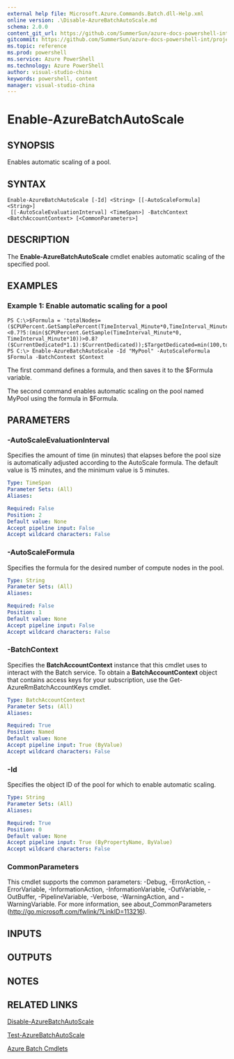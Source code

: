 ```yaml
---
external help file: Microsoft.Azure.Commands.Batch.dll-Help.xml
online version: .\Disable-AzureBatchAutoScale.md
schema: 2.0.0
content_git_url: https://github.com/SummerSun/azure-docs-powershell-int/projects/azure-docs-powershell-int/azureps-cmdlets-docs/ResourceManager/AzureRM.Batch/v2.0/CmdletMDs/Enable-AzureBatchAutoScale.md
gitcommit: https://github.com/SummerSun/azure-docs-powershell-int/projects/azure-docs-powershell-int/azureps-cmdlets-docs/ResourceManager/AzureRM.Batch/v2.0/CmdletMDs/Enable-AzureBatchAutoScale.md
ms.topic: reference
ms.prod: powershell
ms.service: Azure PowerShell
ms.technology: Azure PowerShell
author: visual-studio-china
keywords: powershell, content
manager: visual-studio-china
---
```


# Enable-AzureBatchAutoScale

## SYNOPSIS
Enables automatic scaling of a pool.

## SYNTAX

```
Enable-AzureBatchAutoScale [-Id] <String> [[-AutoScaleFormula] <String>]
 [[-AutoScaleEvaluationInterval] <TimeSpan>] -BatchContext <BatchAccountContext> [<CommonParameters>]
```

## DESCRIPTION
The **Enable-AzureBatchAutoScale** cmdlet enables automatic scaling of the specified pool.

## EXAMPLES

### Example 1: Enable automatic scaling for a pool
```
PS C:\>$Formula = 'totalNodes=($CPUPercent.GetSamplePercent(TimeInterval_Minute*0,TimeInterval_Minute*10)<0.7?5:(min($CPUPercent.GetSample(TimeInterval_Minute*0, TimeInterval_Minute*10))>0.8?($CurrentDedicated*1.1):$CurrentDedicated));$TargetDedicated=min(100,totalNodes);';
PS C:\> Enable-AzureBatchAutoScale -Id "MyPool" -AutoScaleFormula $Formula -BatchContext $Context
```

The first command defines a formula, and then saves it to the $Formula variable.

The second command enables automatic scaling on the pool named MyPool using the formula in $Formula.

## PARAMETERS

### -AutoScaleEvaluationInterval
Specifies the amount of time (in minutes) that elapses before the pool size is automatically adjusted according to the AutoScale formula.
The default value is 15 minutes, and the minimum value is 5 minutes.

```yaml
Type: TimeSpan
Parameter Sets: (All)
Aliases: 

Required: False
Position: 2
Default value: None
Accept pipeline input: False
Accept wildcard characters: False
```

### -AutoScaleFormula
Specifies the formula for the desired number of compute nodes in the pool.

```yaml
Type: String
Parameter Sets: (All)
Aliases: 

Required: False
Position: 1
Default value: None
Accept pipeline input: False
Accept wildcard characters: False
```

### -BatchContext
Specifies the **BatchAccountContext** instance that this cmdlet uses to interact with the Batch service.
To obtain a **BatchAccountContext** object that contains access keys for your subscription, use the Get-AzureRmBatchAccountKeys cmdlet.

```yaml
Type: BatchAccountContext
Parameter Sets: (All)
Aliases: 

Required: True
Position: Named
Default value: None
Accept pipeline input: True (ByValue)
Accept wildcard characters: False
```

### -Id
Specifies the object ID of the pool for which to enable automatic scaling.

```yaml
Type: String
Parameter Sets: (All)
Aliases: 

Required: True
Position: 0
Default value: None
Accept pipeline input: True (ByPropertyName, ByValue)
Accept wildcard characters: False
```

### CommonParameters
This cmdlet supports the common parameters: -Debug, -ErrorAction, -ErrorVariable, -InformationAction, -InformationVariable, -OutVariable, -OutBuffer, -PipelineVariable, -Verbose, -WarningAction, and -WarningVariable. For more information, see about_CommonParameters (http://go.microsoft.com/fwlink/?LinkID=113216).

## INPUTS

## OUTPUTS

## NOTES

## RELATED LINKS

[Disable-AzureBatchAutoScale](.\Disable-AzureBatchAutoScale.md)

[Test-AzureBatchAutoScale](.\Test-AzureBatchAutoScale.md)

[Azure Batch Cmdlets](.\AzureRM.Batch.md)

